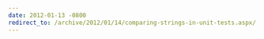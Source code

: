 ```yaml
---
date: 2012-01-13 -0800
redirect_to: /archive/2012/01/14/comparing-strings-in-unit-tests.aspx/
---
```

